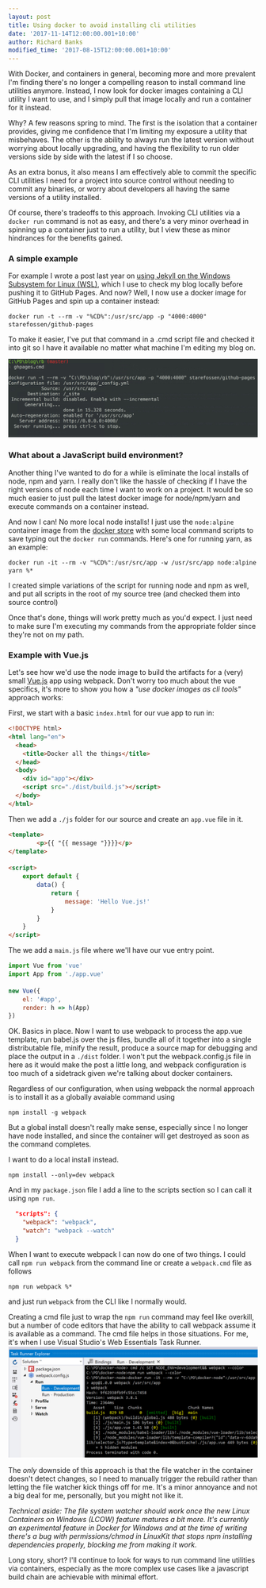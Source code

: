 ```yaml
---
layout: post
title: Using docker to avoid installing cli utilities
date: '2017-11-14T12:00:00.001+10:00'
author: Richard Banks
modified_time: '2017-08-15T12:00:00.001+10:00'
---
```


With Docker, and containers in general, becoming more and more prevalent I'm finding there's no longer a compelling reason to install command line utilities anymore. Instead, I now look for docker images containing a CLI utility I want to use, and I simply pull that image locally and run a container for it instead.

Why? A few reasons spring to mind. The first is the isolation that a container provides, giving me confidence that I'm limiting my exposure a utility that misbehaves. The other is the ability to always run the latest version without worrying about locally upgrading, and having the flexibility to run older versions side by side with the latest if I so choose.

As an extra bonus, it also means I am effectively able to commit the specific CLI utilities I need for a project into source control without needing to commit any binaries, or worry about developers all having the same versions of a utility installed.

Of course, there's tradeoffs to this approach. Invoking CLI utilities via a `docker run` command is not as easy, and there's a very minor overhead in spinning up a container just to run a utility, but I view these as minor hindrances for the benefits gained.

### A simple example ###

For example I wrote a post last year on [using Jekyll on the Windows Subsystem for Linux (WSL)](/2016/08/jekyll-on-bash-on-ubuntu-on-windows.html), which I use to check my blog locally before pushing it to GitHub Pages. And now? Well, I now use a docker image for GitHub Pages and spin up a container instead:

```
docker run -t --rm -v "%CD%":/usr/src/app -p "4000:4000" starefossen/github-pages
```

To make it easier, I've put that command in a .cmd script file and checked it into git so I have it available no matter what machine I'm editing my blog on.

![github pages docker script](/assets/images/2017-11/docker-jekyll.jpg)

### What about a JavaScript build environment? ###

Another thing I've wanted to do for a while is eliminate the local installs of node, npm and yarn. I really don't like the hassle of checking if I have the right versions of node each time I want to work on a project. It would be so much easier to just pull the latest docker image for node/npm/yarn and execute commands on a container instead.

And now I can! No more local node installs! I just use the `node:alpine` container image from the [docker store](https://store.docker.com/images/node) with some local command scripts to save typing out the `docker run` commands. Here's one for running yarn, as an example:

```
docker run -it --rm -v "%CD%":/usr/src/app -w /usr/src/app node:alpine yarn %*
```

I created simple variations of the script for running node and npm as well, and put all scripts in the root of my source tree (and checked them into source control)

Once that's done, things will work pretty much as you'd expect. I just need to make sure I'm executing my commands from the appropriate folder since they're not on my path.

### Example with Vue.js ###

Let's see how we'd use the node image to build the artifacts for a (very) small [Vue.js](https://vuejs.org) app using webpack. Don't worry too much about the vue specifics, it's more to show you how a _"use docker images as cli tools"_ approach works:

First, we start with a basic `index.html` for our vue app to run in:

```html
<!DOCTYPE html>
<html lang="en">
  <head>
    <title>Docker all the things</title>
  </head>
  <body>
    <div id="app"></div>
    <script src="./dist/build.js"></script>
  </body>
</html>
```

Then we add a `./js` folder for our source and create an `app.vue` file in it. 

``` html
<template>
        <p>{{ "{{ message "}}}}</p>
</template>

<script>
    export default {
        data() {
            return {
                message: 'Hello Vue.js!'
            }
        }
    }
</script>
```

The we add a `main.js` file where we'll have our vue entry point.

``` js
import Vue from 'vue'
import App from './app.vue'

new Vue({
    el: '#app',
    render: h => h(App)
})
```

OK. Basics in place. Now I want to use webpack to process the app.vue template, run babel.js over the js files, bundle all of it together into a single distributable file, minify the result, produce a source map for debugging and place the output in a `./dist` folder.
I won't put the webpack.config.js file in here as it would make the post a little long, and webpack configuration is too much of a sidetrack given we're talking about docker containers.

Regardless of our configuration, when using webpack the normal approach is to install it as a globally avaiable command using

```
npm install -g webpack
```

But a global install doesn't really make sense, especially since I no longer have node installed, and since the container will get destroyed as soon as the command completes.

I want to do a local install instead.

```
npm install --only=dev webpack
```

And in my `package.json` file I add a line to the scripts section so I can call it using `npm run`.

``` json
  "scripts": {
    "webpack": "webpack",
    "watch": "webpack --watch"
  } 
```

When I want to execute webpack I can now do one of two things. I could call `npm run webpack` from the command line or create a `webpack.cmd` file as follows 

```
npm run webpack %*
```

and just run `webpack` from the CLI like I normally would.

Creating a cmd file just to wrap the `npm run` command may feel like overkill, but a number of code editors that have the ability to call webpack assume it is available as a command.  The cmd file helps in those situations. For me, it's when I use Visual Studio's Web Essentials Task Runner.
![dockerised webpack inside visual studio](/assets/images/2017-11/webpack_and_vs.jpg)

The _only_ downside of this approach is that the file watcher in the container doesn't detect changes, so I need to manually trigger the rebuild rather than letting the file watcher kick things off for me. It's a minor annoyance and not a big deal for me, personally, but you might not like it.

_Technical aside: The file system watcher should work once the new Linux Containers on Windows (LCOW) feature matures a bit more. It's currently an experimental feature in Docker for Windows and at the time of writing there's a bug with permissions/chmod in LinuxKit that stops npm installing dependencies properly, blocking me from making it work._

Long story, short? I'll continue to look for ways to run command line utilities via containers, especially as the more complex use cases like a javascript build chain are achievable with minimal effort.
